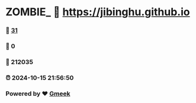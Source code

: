 # ZOMBIE_ :link: https://jibinghu.github.io 
### :page_facing_up: [31](https://jibinghu.github.io/tag.html) 
### :speech_balloon: 0 
### :hibiscus: 212035 
### :alarm_clock: 2024-10-15 21:56:50 
### Powered by :heart: [Gmeek](https://github.com/Meekdai/Gmeek)
